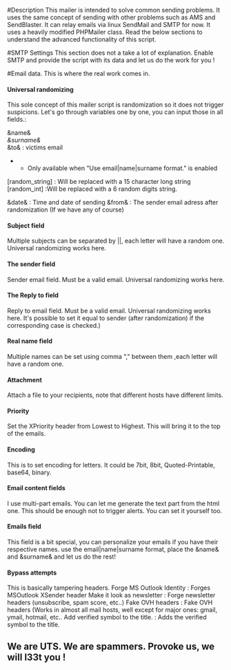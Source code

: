 
#Description
This mailer is intended to solve common sending problems. It uses the same concept of sending with other problems such as AMS and SendBlaster. It can relay emails via linux SendMail and SMTP for now. It uses a heavily modified PHPMailer class. Read the below sections to understand the advanced functionality of this script. 

#SMTP Settings
This section does not a take a lot of explanation. Enable SMTP and provide the script with its data and let us do the work for you !

#Email data.
This is where the real work comes in. 
<h4>Universal randomizing</h4>
This sole concept of this mailer script is randomization so it does not trigger suspicions. 
Let's go through variables one by one, you can input those in all fields.: <br>

&name&*<br>
&surname&*<br>
&to& : victims email<br>
* - Only available when "Use email|name|surname format." is enabled<br>

[random_string] : Will be replaced with a 15 character long string<br>
[random_int] :Will be replaced with a 6 random digits string.<br>

&date& : Time and date of sending
&from& : The sender email adress after randomization (If we have any of course) 


<h4>Subject field</h4>
Multiple subjects can be separated by ||, each letter will have a random one. Universal randomizing works here. 

<h4>The sender field</h4>
Sender email field. Must be a valid email. Universal randomizing works here. 

<h4>The Reply to field</h4>
Reply to email field. Must be a valid email. Universal randomizing works here. It's possible to set it equal to sender (after randomization) if the corresponding case is checked.)

<h4>Real name field</h4>
Multiple names can be set using comma "," between them ,each letter will have a random one.

<h4>Attachment</h4>
Attach a file to your recipients, note that different hosts have different limits. 

<h4>Priority</h4>
Set the XPriority header from Lowest to Highest. This will bring it to the top of the emails. 

<h4>Encoding</h4>
This is to set encoding for letters. It could be 7bit, 8bit, Quoted-Printable, base64, binary.

<h4>Email content fields</h4>
I use multi-part emails. You can let me generate the text part from the html one. This should be enough not to trigger alerts. You can set it yourself too. 

<h4>Emails field</h4>
This field is a bit special, you can personalize your emails if you have their respective names. use the email|name|surname format, place the &name& and &surname& and let us do the rest!

<h4>Bypass attempts</h4>
This is basically tampering headers. 
 Forge MS Outlook Identity : Forges MSOutlook XSender header
 Make it look as newsletter : Forge newsletter headers (unsubscribe, spam score, etc..)
 Fake OVH headers : Fake OVH headers (Works in almost all mail hosts, well except for major ones: gmail, ymail, hotmail, etc..
 Add verified symbol to the title. : Adds the verified symbol to the title.
 
<h2>We are UTS. We are spammers. Provoke us, we will l33t you ! </h2>
